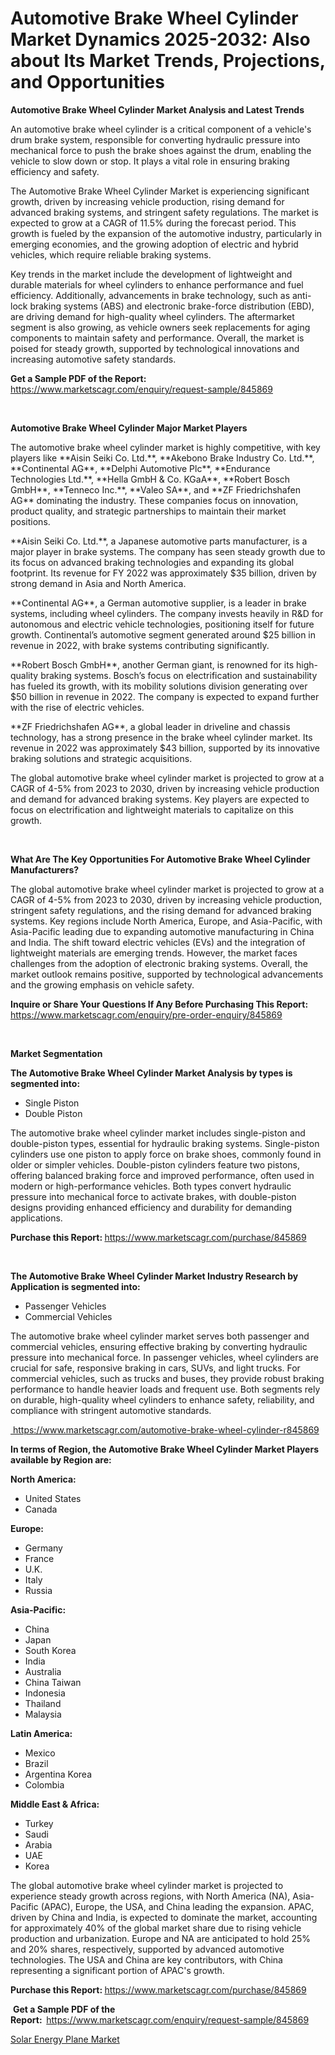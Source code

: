 <p><h1>Automotive Brake Wheel Cylinder Market Dynamics 2025-2032: Also about Its Market Trends, Projections, and Opportunities</h1></p><p><strong>Automotive Brake Wheel Cylinder Market Analysis and Latest Trends</strong></p>
<p><p>An automotive brake wheel cylinder is a critical component of a vehicle's drum brake system, responsible for converting hydraulic pressure into mechanical force to push the brake shoes against the drum, enabling the vehicle to slow down or stop. It plays a vital role in ensuring braking efficiency and safety.</p><p>The Automotive Brake Wheel Cylinder Market is experiencing significant growth, driven by increasing vehicle production, rising demand for advanced braking systems, and stringent safety regulations. The market is expected to grow at a CAGR of 11.5% during the forecast period. This growth is fueled by the expansion of the automotive industry, particularly in emerging economies, and the growing adoption of electric and hybrid vehicles, which require reliable braking systems.</p><p>Key trends in the market include the development of lightweight and durable materials for wheel cylinders to enhance performance and fuel efficiency. Additionally, advancements in brake technology, such as anti-lock braking systems (ABS) and electronic brake-force distribution (EBD), are driving demand for high-quality wheel cylinders. The aftermarket segment is also growing, as vehicle owners seek replacements for aging components to maintain safety and performance. Overall, the market is poised for steady growth, supported by technological innovations and increasing automotive safety standards.</p></p>
<p><strong>Get a Sample PDF of the Report:&nbsp;</strong> <a href="https://www.marketscagr.com/enquiry/request-sample/845869?utm_campaign=1902&utm_medium=2&utm_source=Github&utm_content=ia&utm_term=21012025&utm_id=automotive-brake-wheel-cylinder">https://www.marketscagr.com/enquiry/request-sample/845869</a></p>
<p>&nbsp;</p>
<p><strong>Automotive Brake Wheel Cylinder Major Market Players</strong></p>
<p><p>The automotive brake wheel cylinder market is highly competitive, with key players like **Aisin Seiki Co. Ltd.**, **Akebono Brake Industry Co. Ltd.**, **Continental AG**, **Delphi Automotive Plc**, **Endurance Technologies Ltd.**, **Hella GmbH & Co. KGaA**, **Robert Bosch GmbH**, **Tenneco Inc.**, **Valeo SA**, and **ZF Friedrichshafen AG** dominating the industry. These companies focus on innovation, product quality, and strategic partnerships to maintain their market positions.</p><p>**Aisin Seiki Co. Ltd.**, a Japanese automotive parts manufacturer, is a major player in brake systems. The company has seen steady growth due to its focus on advanced braking technologies and expanding its global footprint. Its revenue for FY 2022 was approximately $35 billion, driven by strong demand in Asia and North America.</p><p>**Continental AG**, a German automotive supplier, is a leader in brake systems, including wheel cylinders. The company invests heavily in R&D for autonomous and electric vehicle technologies, positioning itself for future growth. Continental’s automotive segment generated around $25 billion in revenue in 2022, with brake systems contributing significantly.</p><p>**Robert Bosch GmbH**, another German giant, is renowned for its high-quality braking systems. Bosch’s focus on electrification and sustainability has fueled its growth, with its mobility solutions division generating over $50 billion in revenue in 2022. The company is expected to expand further with the rise of electric vehicles.</p><p>**ZF Friedrichshafen AG**, a global leader in driveline and chassis technology, has a strong presence in the brake wheel cylinder market. Its revenue in 2022 was approximately $43 billion, supported by its innovative braking solutions and strategic acquisitions.</p><p>The global automotive brake wheel cylinder market is projected to grow at a CAGR of 4-5% from 2023 to 2030, driven by increasing vehicle production and demand for advanced braking systems. Key players are expected to focus on electrification and lightweight materials to capitalize on this growth.</p></p>
<p>&nbsp;</p>
<p><strong>What Are The Key Opportunities For Automotive Brake Wheel Cylinder Manufacturers?</strong></p>
<p><p>The global automotive brake wheel cylinder market is projected to grow at a CAGR of 4-5% from 2023 to 2030, driven by increasing vehicle production, stringent safety regulations, and the rising demand for advanced braking systems. Key regions include North America, Europe, and Asia-Pacific, with Asia-Pacific leading due to expanding automotive manufacturing in China and India. The shift toward electric vehicles (EVs) and the integration of lightweight materials are emerging trends. However, the market faces challenges from the adoption of electronic braking systems. Overall, the market outlook remains positive, supported by technological advancements and the growing emphasis on vehicle safety.</p></p>
<p><strong>Inquire or Share Your Questions If Any Before Purchasing This Report:</strong> <a href="https://www.marketscagr.com/enquiry/pre-order-enquiry/845869?utm_campaign=1902&utm_medium=2&utm_source=Github&utm_content=ia&utm_term=21012025&utm_id=automotive-brake-wheel-cylinder">https://www.marketscagr.com/enquiry/pre-order-enquiry/845869</a></p>
<p>&nbsp;</p>
<p><strong>Market Segmentation</strong></p>
<p><strong>The Automotive Brake Wheel Cylinder Market Analysis by types is segmented into:</strong></p>
<p><ul><li>Single Piston</li><li>Double Piston</li></ul></p>
<p><p>The automotive brake wheel cylinder market includes single-piston and double-piston types, essential for hydraulic braking systems. Single-piston cylinders use one piston to apply force on brake shoes, commonly found in older or simpler vehicles. Double-piston cylinders feature two pistons, offering balanced braking force and improved performance, often used in modern or high-performance vehicles. Both types convert hydraulic pressure into mechanical force to activate brakes, with double-piston designs providing enhanced efficiency and durability for demanding applications.</p></p>
<p><strong>Purchase this Report:&nbsp;</strong><a href="https://www.marketscagr.com/purchase/845869?utm_campaign=1902&utm_medium=2&utm_source=Github&utm_content=ia&utm_term=21012025&utm_id=automotive-brake-wheel-cylinder">https://www.marketscagr.com/purchase/845869</a></p>
<p>&nbsp;</p>
<p><strong>The Automotive Brake Wheel Cylinder Market Industry Research by Application is segmented into:</strong></p>
<p><ul><li>Passenger Vehicles</li><li>Commercial Vehicles</li></ul></p>
<p><p>The automotive brake wheel cylinder market serves both passenger and commercial vehicles, ensuring effective braking by converting hydraulic pressure into mechanical force. In passenger vehicles, wheel cylinders are crucial for safe, responsive braking in cars, SUVs, and light trucks. For commercial vehicles, such as trucks and buses, they provide robust braking performance to handle heavier loads and frequent use. Both segments rely on durable, high-quality wheel cylinders to enhance safety, reliability, and compliance with stringent automotive standards.</p></p>
<p><a href="https://www.marketscagr.com/automotive-brake-wheel-cylinder-r845869?utm_campaign=1902&utm_medium=2&utm_source=Github&utm_content=ia&utm_term=21012025&utm_id=automotive-brake-wheel-cylinder">&nbsp;https://www.marketscagr.com/automotive-brake-wheel-cylinder-r845869</a></p>
<p><strong>In terms of Region, the Automotive Brake Wheel Cylinder Market Players available by Region are:</strong></p>
<p>
    <p> <strong> North America: </strong>
        <ul>
            <li>United States</li>
            <li>Canada</li>
        </ul>
        </p> 
    <p> <strong> Europe: </strong>
        <ul>
            <li>Germany</li>
            <li>France</li>
            <li>U.K.</li>
            <li>Italy</li>
            <li>Russia</li>
        </ul>
        </p> 
    <p> <strong> Asia-Pacific: </strong>
        <ul>
            <li>China</li>
            <li>Japan</li>
            <li>South Korea</li>
            <li>India</li>
            <li>Australia</li>
            <li>China Taiwan</li>
            <li>Indonesia</li>
            <li>Thailand</li>
            <li>Malaysia</li>
        </ul>
        </p> 
    <p> <strong> Latin America: </strong>
        <ul>
            <li>Mexico</li>
            <li>Brazil</li>
            <li>Argentina Korea</li>
            <li>Colombia</li>
        </ul>
        </p> 
    <p> <strong> Middle East & Africa: </strong>
        <ul>
            <li>Turkey</li>
            <li>Saudi</li>
            <li>Arabia</li>
            <li>UAE</li>
            <li>Korea</li>
        </ul>
    </p>
    </p>
<p><p>The global automotive brake wheel cylinder market is projected to experience steady growth across regions, with North America (NA), Asia-Pacific (APAC), Europe, the USA, and China leading the expansion. APAC, driven by China and India, is expected to dominate the market, accounting for approximately 40% of the global market share due to rising vehicle production and urbanization. Europe and NA are anticipated to hold 25% and 20% shares, respectively, supported by advanced automotive technologies. The USA and China are key contributors, with China representing a significant portion of APAC's growth.</p></p>
<p><strong>Purchase this Report: </strong><a href="https://www.marketscagr.com/purchase/845869?utm_campaign=1902&utm_medium=2&utm_source=Github&utm_content=ia&utm_term=21012025&utm_id=automotive-brake-wheel-cylinder">https://www.marketscagr.com/purchase/845869</a></p>
<p>&nbsp;<strong>Get a Sample PDF of the Report:&nbsp;&nbsp;</strong><a href="https://www.marketscagr.com/enquiry/request-sample/845869?utm_campaign=1902&utm_medium=2&utm_source=Github&utm_content=ia&utm_term=21012025&utm_id=automotive-brake-wheel-cylinder">https://www.marketscagr.com/enquiry/request-sample/845869</a></p>
<p><strong></strong></p>
<p><p><a href="https://github.com/FassouRP/Market-Research-Report-List-6/blob/main/solar-energy-plane-market.md?utm_campaign=1902&utm_medium=2&utm_source=Github&utm_content=ia&utm_term=21012025&utm_id=automotive-brake-wheel-cylinder">Solar Energy Plane Market</a></p></p>
